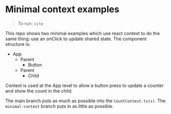 # Minimal context examples

> To run: `vite`

This repo shows two minimal examples which use react context to do the same thing: use an onClick to update shared state. The component structure is:

- App
    - Parent
        - Button
    - Parent
        - Child

Context is used at the App level to allow a button press to update a counter and show the count in the child.

The main branch puts as much as possible into the `CountContext.ts(x)`. The `minimal-context` branch puts in as little as possible.